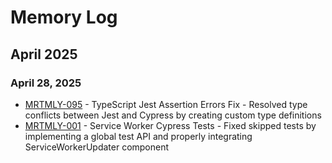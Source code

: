 # Memory Log

## April 2025

### April 28, 2025
- [MRTMLY-095](./docs/logged_memories/MRTMLY-095-typescript-jest-assertion-errors-fix.md) - TypeScript Jest Assertion Errors Fix - Resolved type conflicts between Jest and Cypress by creating custom type definitions
- [MRTMLY-001](./docs/logged_memories/MRTMLY-001-service-worker-cypress-tests.md) - Service Worker Cypress Tests - Fixed skipped tests by implementing a global test API and properly integrating ServiceWorkerUpdater component
